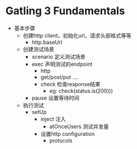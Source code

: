 Gatling 3 Fundamentals
=========================
* 基本步骤
  * 创建http client，初始化url，请求头部格式等等
    * http.baseUrl
  * 创建测试场景
    * scenario 定义测试场景
    * exec 声明测试的endpoint
      * http
      * get/post/put ....
      * check 检查response结果
        * eg: check(status.is(200)))
    * pause 设置等待时间
  * 执行测试
    * setUp
      * inject 注入
        * atOnceUsers 测试并发量
      * 设置http configuration
        * protocols